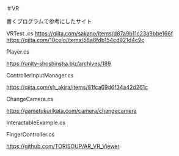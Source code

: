 ＃VR

書くプログラムで参考にしたサイト

VRTest..cs
https://qiita.com/sakano/items/d87a9b11c23a9bbe166f
https://qiita.com/10colo/items/58a8fdb154cd921d4c9c


Player.cs

https://unity-shoshinsha.biz/archives/189


ControllerInputManager.cs

https://qiita.com/sh_akira/items/81fca69d6f34a42d261c


ChangeCamera.cs

https://gametukurikata.com/camera/changecamera


InteractableExample.cs


FingerController.cs

https://github.com/TORISOUP/AR_VR_Viewer

